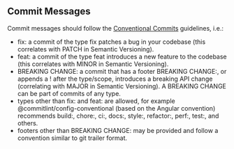 ## Commit Messages

Commit messages should follow the [Conventional Commits](https://www.conventionalcommits.org/en/v1.0.0/) guidelines,
i.e.:

* fix: a commit of the type fix patches a bug in your codebase (this correlates with PATCH in Semantic Versioning).
* feat: a commit of the type feat introduces a new feature to the codebase (this correlates with MINOR in Semantic Versioning).
* BREAKING CHANGE: a commit that has a footer BREAKING CHANGE:, or appends a ! after the type/scope, introduces a breaking API change (correlating with MAJOR in Semantic Versioning). A BREAKING CHANGE can be part of commits of any type.
* types other than fix: and feat: are allowed, for example @commitlint/config-conventional (based on the Angular convention) recommends build:, chore:, ci:, docs:, style:, refactor:, perf:, test:, and others.
* footers other than BREAKING CHANGE: <description> may be provided and follow a convention similar to git trailer format.

